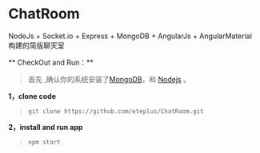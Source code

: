 # ChatRoom
NodeJs + Socket.io + Express + MongoDB + AngularJs + AngularMaterial 构建的简版聊天室

** CheckOut and Run：**

  > 首先 ,确认你的系统安装了[MongoDB](http://www.mongodb.org/)，和 [Nodejs](http://nodejs.org/ "Nodejs") 。

**1，clone code**

 >  `git clone https://github.com/eteplus/ChatRoom.git`


**2，install and run app**

>  `npm start`

